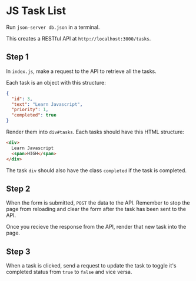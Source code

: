 # JS Task List

Run `json-server db.json` in a terminal.

This creates a RESTful API at `http://localhost:3000/tasks`.

## Step 1

In `index.js`, make a request to the API to retrieve all the tasks.

Each task is an object with this structure:

```json
{
  "id": 3,
  "text": "Learn Javascript",
  "priority": 1,
  "completed": true
}
```

Render them into `div#tasks`. Each tasks should have this HTML structure:

```html
<div>
  Learn Javascript
  <span>HIGH</span>
</div>
```

The task `div` should also have the class `completed` if the task is completed.

## Step 2

When the form is submitted, `POST` the data to the API. Remember to stop the page from reloading and clear the form after the task has been sent to the API.

Once you recieve the response from the API, render that new task into the page.

## Step 3

When a task is clicked, send a request to update the task to toggle it's completed status from `true` to `false` and vice versa.
